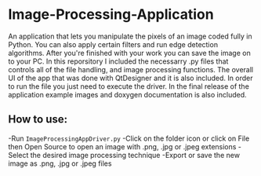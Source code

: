 # Image-Processing-Application
An application that lets you manipulate the pixels of an image coded fully in Python. You can also apply certain filters and run edge detection algorithms. After you're finished with your work you can save the image on to your PC.
In this reporsitory I included the necessarry .py files that controls all of the file handling, and image processing functions. The overall UI of the app that was done with QtDesigner and it is also included.
In order to run the file you just need to execute the driver.
In the final release of the application example images and doxygen documentation is also included.

## How to use:
-Run `ImageProcessingAppDriver.py`
-Click on the folder icon or click on File then Open Source to open an image with .png, .jpg or .jpeg extensions
-Select the desired image processing technique
-Export or save the new image as .png, .jpg or .jpeg files
